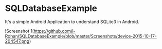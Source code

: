 # SQLDatabaseExample

It's a simple Android Application to understand SQLite3 in Android.

!Screenshot 1(https://github.com/i-Rohan/SQLDatabaseExample/blob/master/Screenshots/device-2015-10-17-204547.png)
